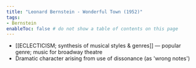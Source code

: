```yaml
---
title: "Leonard Bernstein - Wonderful Town (1952)"
tags:
- Bernstein 
enableToc: false # do not show a table of contents on this page
---
```


- [[ECLECTICISM; synthesis of musical styles & genres]] — popular genre; music for broadway theatre
- Dramatic character arising from use of dissonance (as 'wrong notes')